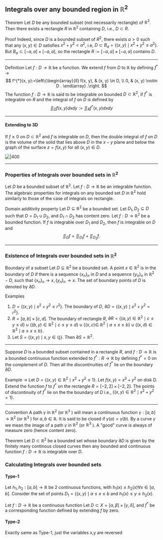 ## Integrals over any bounded region in $\mathbb{R}^{2}$
<span class="orange">Theorem</span>
Let $D$ be any bounded subset (not necessarily rectangle) of $\mathbb{R}^{2}$. 
Then there exists a rectangle $R$ in $\mathbb{R}^{2}$ containing $D$, i.e., $D \subset R$.

<span class="green">Proof</span>
Indeed, since $D$ is a bounded subset of $R^{2}$, there exists $a>0$ such that any $(x, y) \in D$ satisfies $x^{2}+y^{2}<a^{2}$, i.e,
$D \subset B_{a}=\left\{(x, y) \mid x^{2}+y^{2} \leq a^{2}\right\} .$ But $B_{a} \subset[-a, a] \times[-a, a]$, so the rectangle $R:=[-a, a] \times[-a, a]$ contains $D$.

---
<span class="blue">Definition</span>
Let $f: D \rightarrow \mathbb{R}$ be a function. We extend $f$ from $D$ to $\mathbb{R}$ by defining $f^*$ ->
$$
f^{*}(x, y):=\left\{\begin{array}{ll}
f(x, y), & (x, y) \in D, \\
0, & (x, y) \notin D .
\end{array} .\right.
$$
The function $f: D \rightarrow \mathbb{R}$ is said to be integrable on bounded $D \subset \mathbb{R}^{2}$, if $f^{*}$ is integrable on $R$ and the integral of $f$ on $D$ is defined by
$$
\iint_{D} f(x, y) d x d y:=\iint_{R} f^{*}(x, y) d x d y
$$

---
#### Extending to 3D
If $f \geq 0$ on $D \subset \mathbb{R}^{2}$ and $f$ is integrable on $D$, then the double integral of $f$ on $D$ is the volume of the solid that lies above $D$ in the $x-y$ plane and below the graph of the surface $z=f(x, y)$ for all $(x, y) \in D$.

![|400](https://i.imgur.com/oBMp7UQ.png)

---
### Properties of Integrals over bounded sets in $\mathbb{R}^{2}$
Let $D$ be a bounded subset of $\mathbb{R}^{2}$. Let $f: D \rightarrow \mathbb{R}$ be an integrable function.
The algebraic properties for integrals on any bounded set $D$ in $\mathbb{R}^{2}$ hold similarly to those of the case of integrals on rectangle.

<span class=orange>Domain additivity property</span> 
Let $D \subseteq \mathbb{R}^{2}$ be a bounded set. Let $D_{1}, D_{2} \subseteq D$ such that $D=D_{1} \cup D_{2}$, and $D_{1} \cap D_{2}$ has content zero.
Let $f: D \rightarrow \mathbb{R}^{2}$ be a bounded function. If $f$ is integrable over $D_{1}$ and $D_{2}$, then $f$ is integrable on $D$ and
$$
\iint_{D} f=\iint_{D_{1}} f+\iint_{D_{2}} f .
$$

---
### Existence of Integrals over bounded sets in $\mathbb{R^2}$
<span class=blue>Boundary of a subset</span> 
Let $D \subseteq \mathbb{R}^{2}$ be a bounded set. A point $x \in \mathbb{R}^{2}$ is in the boundary of $D$ if there is a sequence $\left\{x_{n}\right\}_{n}$ in $D$ and a sequence $\left\{y_{n}\right\}_{n}$ in $\mathbb{R}^{2}-D$, such that $\left\{x_{n}\right\}_{n} \rightarrow x,\left\{y_{n}\right\}_{n} \rightarrow x$. The set of boundary points of $D$ is denoted by $\partial D$.

<span class=green>Examples</span>
1. $D=\left\{(x, y) \mid x^{2}+y^{2} \leq r^{2}\right\}$. The boundary of $D$, $\partial D=\left\{(x, y) \mid x^{2}+y^{2}=r^{2}\right\} .$
2. $R=[a, b] \times[c, d]$. The boundary of rectangle $R$, $\partial R=\left\{(a, y) \in \mathbb{R}^{2} \mid c \leq y \leq d\right\} \cup\left\{(b, y) \in \mathbb{R}^{2} \mid c \leq y \leq d\right\} \cup\{(x, c) \in$ $\left.\mathbb{R}^{2} \mid a \leq x \leq b\right\} \cup\left\{(x, d) \in \mathbb{R}^{2} \mid a \leq x \leq b\right\} .$
3. Let $S=\{(x, y) \mid x, y \in \mathbb{Q}\}$. Then $\partial S=\mathbb{R}^{2}$.

---
Suppose $D$ is a bounded subset contained in a rectangle $R$, and $f: D \rightarrow \mathbb{R}$ is a bounded continuous function extended to $f^{*}: R \rightarrow \mathbb{R}$ by defining $f^{*}=0$ on the complement of $D$. Then all the discontinuities of $f^{*}$ lie on the boundary $\partial D$.

<span class=green>Example</span> ->
Let $D=\left\{(x, y) \in \mathbb{R}^{2} \mid x^{2}+y^{2} \leq 1\right\}$. Let $f(x, y)=x^{2}+y^{2}$ on disk D. 
Extend the function $f$ to $f^{*}$ on the rectangle $R=[-2,2] \times[-2,2]$.
The points of discontinuity of $f^{*}$ lie on the the boundary of $D$ i.e., $\left\{(x, y) \in \mathbb{R}^{2} \mid x^{2}+y^{2}=1\right\} .$

---
<span class=yellow>Convention</span>
A path $\gamma$ in $\mathbb{R}^{2}$ (or $\mathbb{R}^{3}$ ) will mean a continuous function $\gamma:[a, b] \rightarrow \mathbb{R}^{2}$ (or $\mathbb{R}^{3}$ ) for $a, b \in \mathbb{R}$. 
It is said to be closed if $\gamma(a)=\gamma(b)$.
By a curve $\gamma$ we mean the image of a path $\gamma$ in $\mathbb{R}^{2}$ (or $\mathbb{R}^{3}$ ). 
	A "good" curve is always of measure zero (hence content zero).

<span class=orange>Theorem</span>
Let $D \subset \mathbb{R}^{2}$ be a bounded set whose boundary $\partial D$ is given by the finitely many continous closed curves then any bounded and continuous function $f: D \rightarrow \mathbb{R}$ is integrable over $D$.



### Calculating Integrals over bounded sets
#### Type-1
Let $h_1,h_2:[a,b]\rightarrow\mathbb{R}$ be 2 continuous functions, with $h_1(x)\leq h_2(x) \forall x\in[a,b]$.
Consider the set of points $D_1=\{(x,y) \mid a\leq x\leq b$ and $h_1(x)\leq y \leq h_2(x)$. 

Let $f:D\rightarrow\mathbb{R}$ be a continuous function
Let $D\subset X=[\alpha,\beta]\times[\gamma, \delta]$, and $f^*$ be a corresponding function defined by extending $f$ by zero. 

#### Type-2
Exactly same as Type-1, just the variables x,y are reversed

